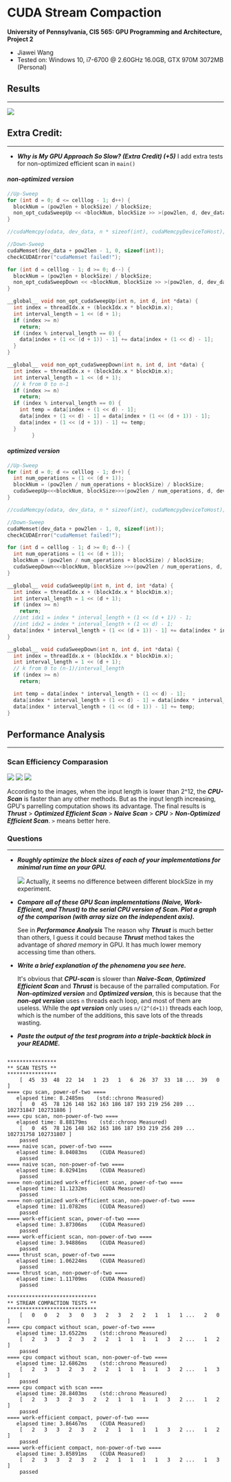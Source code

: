 CUDA Stream Compaction
======================

**University of Pennsylvania, CIS 565: GPU Programming and Architecture, Project 2**

* Jiawei Wang 
* Tested on:  Windows 10, i7-6700 @ 2.60GHz 16.0GB, GTX 970M 3072MB (Personal)

## Results
___
![](./results/screenshot.JPG)

## Extra Credit:
___
* ***Why is My GPU Approach So Slow? (Extra Credit) (+5)***
I add extra tests for non-optimized efficient scan in `main()`
#### *non-optimized version*
```C++
//Up-Sweep
for (int d = 0; d <= celllog - 1; d++) {
  blockNum = (pow2len + blockSize) / blockSize;
  non_opt_cudaSweepUp << <blockNum, blockSize >> >(pow2len, d, dev_data);
}

//cudaMemcpy(odata, dev_data, n * sizeof(int), cudaMemcpyDeviceToHost);

//Down-Sweep
cudaMemset(dev_data + pow2len - 1, 0, sizeof(int));
checkCUDAError("cudaMemset failed!");

for (int d = celllog - 1; d >= 0; d--) {
  blockNum = (pow2len + blockSize) / blockSize;
  non_opt_cudaSweepDown << <blockNum, blockSize >> >(pow2len, d, dev_data);
}
```

```C++
__global__ void non_opt_cudaSweepUp(int n, int d, int *data) {
  int index = threadIdx.x + (blockIdx.x * blockDim.x);
  int interval_length = 1 << (d + 1);
  if (index >= n)
    return;
  if (index % interval_length == 0) {
    data[index + (1 << (d + 1)) - 1] += data[index + (1 << d) - 1];
  }
}

__global__ void non_opt_cudaSweepDown(int n, int d, int *data) {
  int index = threadIdx.x + (blockIdx.x * blockDim.x);
  int interval_length = 1 << (d + 1);
  // k from 0 to n-1
  if (index >= n)
    return;
  if (index % interval_length == 0) {
    int temp = data[index + (1 << d) - 1];
    data[index + (1 << d) - 1] = data[index + (1 << (d + 1)) - 1];
    data[index + (1 << (d + 1)) - 1] += temp;
  }
		}
```

#### *optimized version*

```C++
//Up-Sweep
for (int d = 0; d <= celllog - 1; d++) {
  int num_operations = (1 << (d + 1));
  blockNum = (pow2len / num_operations + blockSize) / blockSize;
  cudaSweepUp<<<blockNum, blockSize>>>(pow2len / num_operations, d, dev_data);
}

//cudaMemcpy(odata, dev_data, n * sizeof(int), cudaMemcpyDeviceToHost);

//Down-Sweep
cudaMemset(dev_data + pow2len - 1, 0, sizeof(int));
checkCUDAError("cudaMemset failed!");

for (int d = celllog - 1; d >= 0; d--) {
  int num_operations = (1 << (d + 1));
  blockNum = (pow2len / num_operations + blockSize) / blockSize;
  cudaSweepDown<<<blockNum, blockSize >>>(pow2len / num_operations, d, dev_data);
}
```

```C++
__global__ void cudaSweepUp(int n, int d, int *data) {
  int index = threadIdx.x + (blockIdx.x * blockDim.x);		
  int interval_length = 1 << (d + 1);
  if (index >= n)
    return;
  //int idx1 = index * interval_length + (1 << (d + 1)) - 1;
  //int idx2 = index * interval_length + (1 << d) - 1;
  data[index * interval_length + (1 << (d + 1)) - 1] += data[index * interval_length + (1 << d) - 1];
}

__global__ void cudaSweepDown(int n, int d, int *data) {
  int index = threadIdx.x + (blockIdx.x * blockDim.x);
  int interval_length = 1 << (d + 1);
  // k from 0 to (n-1)/interval_length
  if (index >= n)
    return;

  int temp = data[index * interval_length + (1 << d) - 1];
  data[index * interval_length + (1 << d) - 1] = data[index * interval_length + (1 << (d + 1)) - 1];
  data[index * interval_length + (1 << (d + 1)) - 1] += temp;
}
```

## Performance Analysis
___
### Scan Efficiency Comparasion
![](./results/plot_comparison.JPG)
![](./results/comparison(0-12).JPG)
![](./results/comparison(12-24).JPG)

According to the images, when the input length is lower than 2^12, the ***CPU-Scan*** is faster than any other methods. But as the input length increasing, GPU's parrelling computation shows its advantage. The final results is ***Thrust*** > ***Optimized Efficient Scan*** > ***Naive Scan*** > ***CPU*** > ***Non-Optimized Efficient Scan***. `>` means better here.

### Questions
___
* ***Roughly optimize the block sizes of each of your implementations for minimal run time on your GPU.***

  ![](./results/blockSize_comparison.JP)
  Actually, it seems no difference between different blockSize in my experiment. 

* ***Compare all of these GPU Scan implementations (Naive, Work-Efficient, and Thrust) to the serial CPU version of Scan. Plot a graph of the comparison (with array size on the independent axis).***

  See in ***Performance Analysis***
  The reason why ***Thrust*** is much better than others, I guess it could because ***Thrust*** method takes the advantage of *shared memory* in GPU. It has much lower memory accessing time than others.
  
* ***Write a brief explanation of the phenomena you see here.***

  It's obvious that ***CPU-scan*** is slower than ***Naive-Scan***, ***Optimized Efficient Scan*** and ***Thrust*** is because of the parralled computation. 
  For ***Non-optimized version*** and ***Optimized version***, this is because that the ***non-opt version*** uses `n` threads each loop, and most of them are useless. While the ***opt version*** only uses `n/(2^(d+1))` threads each loop, which is the number of the additions, this save lots of the threads wasting.
  
* ***Paste the output of the test program into a triple-backtick block in your README.***

```

****************
** SCAN TESTS **
****************
    [  45  33  48  22  14   1  23   1   6  26  37  33  18 ...  39   0 ]
==== cpu scan, power-of-two ====
   elapsed time: 8.2485ms    (std::chrono Measured)
    [   0  45  78 126 148 162 163 186 187 193 219 256 289 ... 102731847 102731886 ]
==== cpu scan, non-power-of-two ====
   elapsed time: 8.88179ms    (std::chrono Measured)
    [   0  45  78 126 148 162 163 186 187 193 219 256 289 ... 102731758 102731807 ]
    passed
==== naive scan, power-of-two ====
   elapsed time: 8.04083ms    (CUDA Measured)
    passed
==== naive scan, non-power-of-two ====
   elapsed time: 8.02941ms    (CUDA Measured)
    passed
==== non-optimized work-efficient scan, power-of-two ====
   elapsed time: 11.1232ms    (CUDA Measured)
    passed
==== non-optimized work-efficient scan, non-power-of-two ====
   elapsed time: 11.0782ms    (CUDA Measured)
    passed
==== work-efficient scan, power-of-two ====
   elapsed time: 3.87306ms    (CUDA Measured)
    passed
==== work-efficient scan, non-power-of-two ====
   elapsed time: 3.94886ms    (CUDA Measured)
    passed
==== thrust scan, power-of-two ====
   elapsed time: 1.06224ms    (CUDA Measured)
    passed
==== thrust scan, non-power-of-two ====
   elapsed time: 1.11709ms    (CUDA Measured)
    passed

*****************************
** STREAM COMPACTION TESTS **
*****************************
    [   0   0   2   3   0   3   2   3   2   2   1   1   1 ...   2   0 ]
==== cpu compact without scan, power-of-two ====
   elapsed time: 13.6522ms    (std::chrono Measured)
    [   2   3   3   2   3   2   2   1   1   1   1   3   2 ...   1   2 ]
    passed
==== cpu compact without scan, non-power-of-two ====
   elapsed time: 12.6862ms    (std::chrono Measured)
    [   2   3   3   2   3   2   2   1   1   1   1   3   2 ...   1   3 ]
    passed
==== cpu compact with scan ====
   elapsed time: 28.8403ms    (std::chrono Measured)
    [   2   3   3   2   3   2   2   1   1   1   1   3   2 ...   1   2 ]
    passed
==== work-efficient compact, power-of-two ====
   elapsed time: 3.86467ms    (CUDA Measured)
    [   2   3   3   2   3   2   2   1   1   1   1   3   2 ...   1   2 ]
    passed
==== work-efficient compact, non-power-of-two ====
   elapsed time: 3.85891ms    (CUDA Measured)
    [   2   3   3   2   3   2   2   1   1   1   1   3   2 ...   1   3 ]
    passed
```

